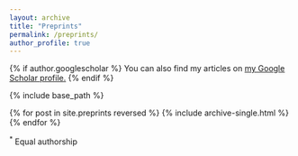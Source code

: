 ```yaml
---
layout: archive
title: "Preprints"
permalink: /preprints/
author_profile: true
---
```


{% if author.googlescholar %}
  You can also find my articles on <u><a href="{{author.googlescholar}}">my Google Scholar profile</a>.</u>
{% endif %}

{% include base_path %}

{% for post in site.preprints reversed %}
  {% include archive-single.html %}
{% endfor %}

<sup>*</sup> Equal authorship